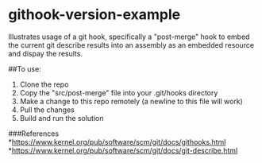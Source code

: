 githook-version-example
=======================
Illustrates usage of a git hook, specifically a "post-merge" hook to embed the current git describe results into an assembly as an embedded resource and dispay the results.

##To use:
1. Clone the repo
2. Copy the "src/post-merge" file into your .git/hooks directory
3. Make a change to this repo remotely (a newline to this file will work)
4. Pull the changes
5. Build and run the solution

###References
*https://www.kernel.org/pub/software/scm/git/docs/githooks.html
*https://www.kernel.org/pub/software/scm/git/docs/git-describe.html
